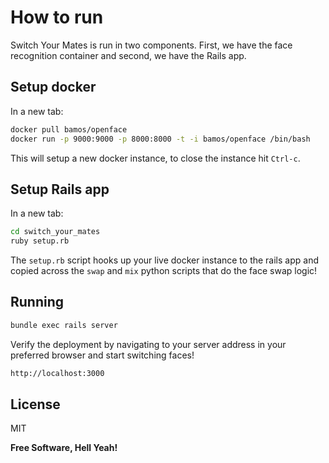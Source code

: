 # How to run
Switch Your Mates is run in two components.
First, we have the face recognition container and second, we have the Rails app.

## Setup docker
In a new tab:
```sh
docker pull bamos/openface
docker run -p 9000:9000 -p 8000:8000 -t -i bamos/openface /bin/bash
```

This will setup a new docker instance, to close the instance hit `Ctrl-c`.

## Setup Rails app
In a new tab:
```sh
cd switch_your_mates
ruby setup.rb
```

The `setup.rb` script hooks up your live docker instance to the rails app and copied across the `swap` and `mix` python scripts that do the face swap logic!

## Running
```sh
bundle exec rails server
```

Verify the deployment by navigating to your server address in your preferred browser and start switching faces!

```sh
http://localhost:3000
```

License
----

MIT

**Free Software, Hell Yeah!**
